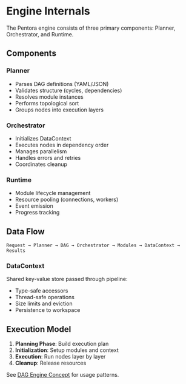 # Engine Internals

The Pentora engine consists of three primary components: Planner, Orchestrator, and Runtime.

## Components

### Planner
- Parses DAG definitions (YAML/JSON)
- Validates structure (cycles, dependencies)
- Resolves module instances
- Performs topological sort
- Groups nodes into execution layers

### Orchestrator
- Initializes DataContext
- Executes nodes in dependency order
- Manages parallelism
- Handles errors and retries
- Coordinates cleanup

### Runtime
- Module lifecycle management
- Resource pooling (connections, workers)
- Event emission
- Progress tracking

## Data Flow

```
Request → Planner → DAG → Orchestrator → Modules → DataContext → Results
```

### DataContext
Shared key-value store passed through pipeline:
- Type-safe accessors
- Thread-safe operations
- Size limits and eviction
- Persistence to workspace

## Execution Model

1. **Planning Phase**: Build execution plan
2. **Initialization**: Setup modules and context
3. **Execution**: Run nodes layer by layer
4. **Cleanup**: Release resources

See [DAG Engine Concept](/docs/concepts/dag-engine) for usage patterns.
